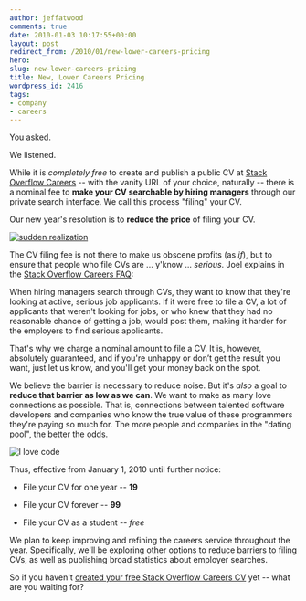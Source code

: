 ```yaml
---
author: jeffatwood
comments: true
date: 2010-01-03 10:17:55+00:00
layout: post
redirect_from: /2010/01/new-lower-careers-pricing
hero: 
slug: new-lower-careers-pricing
title: New, Lower Careers Pricing
wordpress_id: 2416
tags:
- company
- careers
---
```



You asked.



We listened.



While it is _completely free_ to create and publish a public CV at [Stack Overflow Careers](http://careers.stackoverflow.com/) -- with the vanity URL of your choice, naturally -- there is a nominal fee to **make your CV searchable by hiring managers** through our private search interface. We call this process "filing" your CV.



Our new year's resolution is to **reduce the price** of filing your CV. 



[![sudden realization](https://i.stack.imgur.com/Utrsw.png)](http://www.wulffmorgenthaler.com/strip.aspx?id=b8588605-9f9b-425f-a45b-b8fa9a5823d1)



The CV filing fee is not there to make us obscene profits (as _if_), but to ensure that people who file CVs are ... y'know ... _serious_. Joel explains in the [Stack Overflow Careers FAQ](http://careers.stackoverflow.com/faq):





>
When hiring managers search through CVs, they want to know that they're looking at active, serious job applicants. If it were free to file a CV, a lot of applicants that weren't looking for jobs, or who knew that they had no reasonable chance of getting a job, would post them, making it harder for the employers to find serious applicants.

> 
> 
That's why we charge a nominal amount to file a CV. It is, however, absolutely guaranteed, and if you're unhappy or don’t get the result you want, just let us know, and you'll get your money back on the spot.






We believe the barrier is necessary to reduce noise. But it's _also_ a goal to **reduce that barrier as low as we can**. We want to make as many love connections as possible. That is, connections between talented software developers and companies who know the true value of these programmers they're paying so much for. The more people and companies in the "dating pool", the better the odds.



![I love code](/images/wordpress/i-love-code-candy.jpg)



Thus, effective from January 1, 2010 until further notice:







  * File your CV for one year -- **19**

  * File your CV forever -- **99**

  * File your CV as a student -- _free_




We plan to keep improving and refining the careers service throughout the year. Specifically, we'll be exploring other options to reduce barriers to filing CVs, as well as publishing broad statistics about employer searches.



So if you haven't [created your free Stack Overflow Careers CV](http://careers.stackoverflow.com/) yet -- what are you waiting for?


